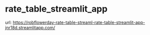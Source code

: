 # rate_table_streamlit_app

url: https://robflowerday-rate-table-streaml-rate-table-streamlit-app-jnr18d.streamlitapp.com/
